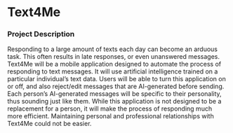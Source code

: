 # Text4Me

### Project Description

Responding to a large amount of texts each day can become an arduous task. This often results in late responses, or even unanswered messages. Text4Me will be a mobile application designed to automate the process of responding to text messages. It will use artificial intelligence trained on a particular individual’s text data. Users will be able to turn this application on or off, and also reject/edit messages that are AI-generated before sending. Each person’s AI-generated messages will be specific to their personality, thus sounding just like them. While this application is not designed to be a replacement for a person, it will make the process of responding much more efficient. Maintaining personal and professional relationships with Text4Me could not be easier. 

